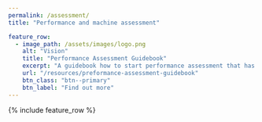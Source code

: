 ```yaml
---
permalink: /assessment/
title: "Performance and machine assessment"

feature_row:
  - image_path: /assets/images/logo.png
    alt: "Vision"
    title: "Performance Assessment Guidebook"
    excerpt: "A guidebook how to start performance assessment that has been compiled by SHAREing members following-up on an HAI-End workshop."
    url: "/resources/preformance-assessment-guidebook"
    btn_class: "btn--primary"
    btn_label: "Find out more"
---
```


{% include feature_row %}
